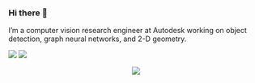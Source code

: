 ### Hi there 👋

<!--
**pbamotra/pbamotra** is a ✨ _special_ ✨ repository because its `README.md` (this file) appears on your GitHub profile.
-->
I’m a computer vision research engineer at Autodesk working on object detection, graph neural networks, and 2-D geometry.
 
[<img src="https://img.shields.io/badge/linkedin-%230077B5.svg?&style=for-the-badge&logo=linkedin&logoColor=white" />](https://www.linkedin.com/in/pbamotra/)
[<img src="https://img.shields.io/badge/RSS-FFA500?style=for-the-badge&logo=rss&logoColor=white" />](https://pankesh.com/feed.xml)


<p align = "center">
  <img src= https://i.pinimg.com/originals/12/b2/3a/12b23a7752e8a7a4464c1ff5e596237f.gif>
</p>
